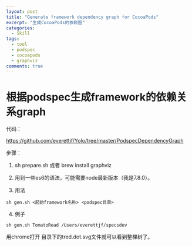 ```yaml
---
layout: post
title: "Generate framework dependency graph for CocoaPods"
excerpt: "生成CocoaPods的依赖图"
categories:
  - Skill
tags:
  - tool
  - podspec
  - cocoapods
  - graphviz
comments: true
---
```




# 根据podspec生成framework的依赖关系graph

代码：

https://github.com/everettjf/Yolo/tree/master/PodspecDependencyGraph


步骤：

1. sh prepare.sh  或者 brew install graphviz

2. 用到一些es6的语法，可能需要node最新版本（我是7.8.0）。

3. 用法

```
sh gen.sh <起始framework名称> <podspec目录>
```

4. 例子

```
sh gen.sh TomatoRead /Users/everettjf/specsdev
```

用chrome打开 目录下的tred.dot.svg文件就可以看到整棵树了。




